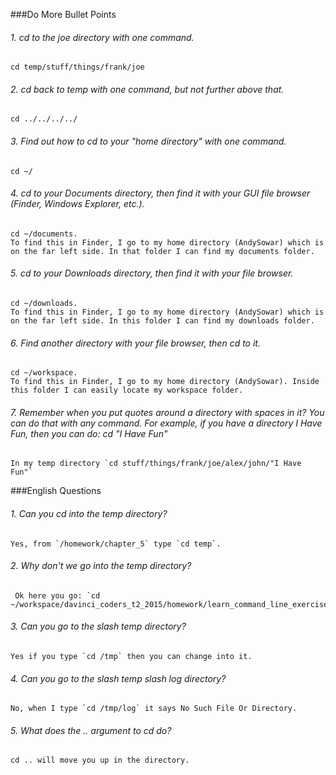###Do More Bullet Points<br/>
###### 1. cd to the joe directory with one command.<br/>
  
    cd temp/stuff/things/frank/joe
    
###### 2. cd back to temp with one command, but not further above that.

    cd ../../../../
    
###### 3. Find out how to cd to your "home directory" with one command.
    
    cd ~/
    
###### 4. cd to your Documents directory, then find it with your GUI file browser (Finder, Windows Explorer, etc.).

    cd ~/documents. 
    To find this in Finder, I go to my home directory (AndySowar) which is on the far left side. In that folder I can find my documents folder.
    
###### 5. cd to your Downloads directory, then find it with your file browser.

    cd ~/downloads. 
    To find this in Finder, I go to my home directory (AndySowar) which is on the far left side. In this folder I can find my downloads folder.
    
###### 6. Find another directory with your file browser, then cd to it.

    cd ~/workspace. 
    To find this in Finder, I go to my home directory (AndySowar). Inside this folder I can easily locate my workspace folder.
    
###### 7. Remember when you put quotes around a directory with spaces in it? You can do that with any command. For example, if you have a directory I Have Fun, then you can do: cd "I Have Fun"

    In my temp directory `cd stuff/things/frank/joe/alex/john/"I Have Fun"`
        
###English Questions

###### 1. Can you cd into the temp directory?

    Yes, from `/homework/chapter_5` type `cd temp`.
    
###### 2. Why don't we go into the temp directory?

     Ok here you go: `cd ~/workspace/davinci_coders_t2_2015/homework/learn_command_line_exercises/chapter_5/temp`
     
###### 3. Can you go to the slash temp directory?
    
    Yes if you type `cd /tmp` then you can change into it. 
    
###### 4. Can you go to the slash temp slash log directory?

    No, when I type `cd /tmp/log` it says No Such File Or Directory.
    
###### 5. What does the .. argument to cd do? 

    cd .. will move you up in the directory. 
    
